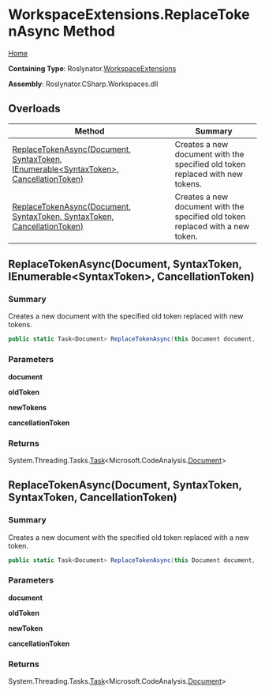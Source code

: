 <a name="_top"></a>

# WorkspaceExtensions\.ReplaceTokenAsync Method

[Home](../../../README.md#_top)

**Containing Type**: Roslynator\.[WorkspaceExtensions](../README.md#_top)

**Assembly**: Roslynator\.CSharp\.Workspaces\.dll

## Overloads

| Method | Summary |
| ------ | ------- |
| [ReplaceTokenAsync(Document, SyntaxToken, IEnumerable\<SyntaxToken>, CancellationToken)](#Roslynator_WorkspaceExtensions_ReplaceTokenAsync_Microsoft_CodeAnalysis_Document_Microsoft_CodeAnalysis_SyntaxToken_System_Collections_Generic_IEnumerable_Microsoft_CodeAnalysis_SyntaxToken__System_Threading_CancellationToken_) | Creates a new document with the specified old token replaced with new tokens\. |
| [ReplaceTokenAsync(Document, SyntaxToken, SyntaxToken, CancellationToken)](#Roslynator_WorkspaceExtensions_ReplaceTokenAsync_Microsoft_CodeAnalysis_Document_Microsoft_CodeAnalysis_SyntaxToken_Microsoft_CodeAnalysis_SyntaxToken_System_Threading_CancellationToken_) | Creates a new document with the specified old token replaced with a new token\. |

## ReplaceTokenAsync\(Document, SyntaxToken, IEnumerable\<SyntaxToken>, CancellationToken\) <a name="Roslynator_WorkspaceExtensions_ReplaceTokenAsync_Microsoft_CodeAnalysis_Document_Microsoft_CodeAnalysis_SyntaxToken_System_Collections_Generic_IEnumerable_Microsoft_CodeAnalysis_SyntaxToken__System_Threading_CancellationToken_"></a>

### Summary

Creates a new document with the specified old token replaced with new tokens\.

```csharp
public static Task<Document> ReplaceTokenAsync(this Document document, SyntaxToken oldToken, IEnumerable<SyntaxToken> newTokens, CancellationToken cancellationToken = default(CancellationToken))
```

### Parameters

**document**

**oldToken**

**newTokens**

**cancellationToken**

### Returns

System\.Threading\.Tasks\.[Task](https://docs.microsoft.com/en-us/dotnet/api/system.threading.tasks.task-1)\<Microsoft\.CodeAnalysis\.[Document](https://docs.microsoft.com/en-us/dotnet/api/microsoft.codeanalysis.document)>

## ReplaceTokenAsync\(Document, SyntaxToken, SyntaxToken, CancellationToken\) <a name="Roslynator_WorkspaceExtensions_ReplaceTokenAsync_Microsoft_CodeAnalysis_Document_Microsoft_CodeAnalysis_SyntaxToken_Microsoft_CodeAnalysis_SyntaxToken_System_Threading_CancellationToken_"></a>

### Summary

Creates a new document with the specified old token replaced with a new token\.

```csharp
public static Task<Document> ReplaceTokenAsync(this Document document, SyntaxToken oldToken, SyntaxToken newToken, CancellationToken cancellationToken = default(CancellationToken))
```

### Parameters

**document**

**oldToken**

**newToken**

**cancellationToken**

### Returns

System\.Threading\.Tasks\.[Task](https://docs.microsoft.com/en-us/dotnet/api/system.threading.tasks.task-1)\<Microsoft\.CodeAnalysis\.[Document](https://docs.microsoft.com/en-us/dotnet/api/microsoft.codeanalysis.document)>

